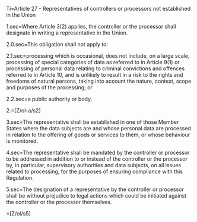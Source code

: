 Ti=Article 27 - Representatives of controllers or processors not established in the Union

1.sec=Where Article 3(2) applies, the controller or the processor shall designate in writing a representative in the Union.

2.0.sec=This obligation shall not apply to:

2.1.sec=processing which is occasional, does not include, on a large scale, processing of special categories of data as referred to in Article 9(1) or processing of personal data relating to criminal convictions and offences referred to in Article 10, and is unlikely to result in a risk to the rights and freedoms of natural persons, taking into account the nature, context, scope and purposes of the processing; or

2.2.sec=a public authority or body.

2.=[Z/ol-a/s2]

3.sec=The representative shall be established in one of those Member States where the data subjects are and whose personal data are processed in relation to the offering of goods or services to them, or whose behaviour is monitored.

4.sec=The representative shall be mandated by the controller or processor to be addressed in addition to or instead of the controller or the processor by, in particular, supervisory authorities and data subjects, on all issues related to processing, for the purposes of ensuring compliance with this Regulation.

5.sec=The designation of a representative by the controller or processor shall be without prejudice to legal actions which could be initiated against the controller or the processor themselves.

=[Z/ol/s5]

